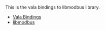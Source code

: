 This is the vala bindings to libmodbus library.

 * [Vala Bindings](http://live.gnome.org/Vala/Bindings)
 * [libmodbus](https://launchpad.net/libmodbus)

